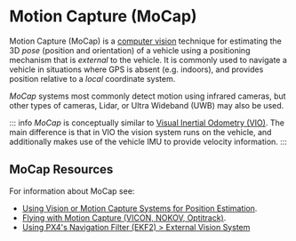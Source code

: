 # Motion Capture (MoCap)

Motion Capture (MoCap) is a [computer vision](https://en.wikipedia.org/wiki/Computer_vision) technique for estimating the 3D _pose_ (position and orientation) of a vehicle using a positioning mechanism that is _external_ to the vehicle.
It is commonly used to navigate a vehicle in situations where GPS is absent (e.g. indoors), and provides position relative to a _local_ coordinate system.

_MoCap_ systems most commonly detect motion using infrared cameras, but other types of cameras, Lidar, or Ultra Wideband (UWB) may also be used.

::: info
_MoCap_ is conceptually similar to [Visual Inertial Odometry (VIO)](../computer_vision/visual_inertial_odometry.md).
The main difference is that in VIO the vision system runs on the vehicle, and additionally makes use of the vehicle IMU to provide velocity information.
:::

## MoCap Resources

For information about MoCap see:

- [Using Vision or Motion Capture Systems for Position Estimation](../ros/external_position_estimation.md). <!-- bring across info into user guide? -->
- [Flying with Motion Capture (VICON, NOKOV, Optitrack)](../tutorials/motion-capture.md). <!-- bring across info into user guide? -->
- [Using PX4's Navigation Filter (EKF2) > External Vision System](../advanced_config/tuning_the_ecl_ekf.md#external-vision-system)
